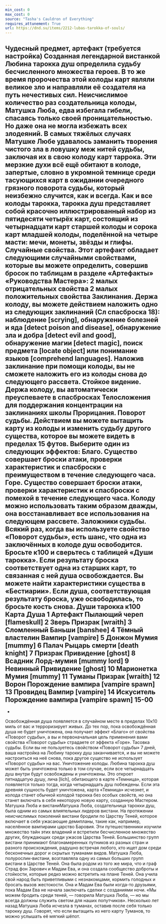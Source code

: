 ```yaml
---
min_cost: 0
max_cost: 0
source: "Tasha's Cauldron of Everything"
requires_attunement: True
url: https://dnd.su/items/2212-lubas-tarokka-of-souls/
---
```


Чудесный предмет, артефакт (требуется настройка)
Созданная легендарной вистанкой Любина тарокка душ определила судьбу бесчисленного множества героев. В то же время пророчества этой колоды карт являли великое зло и направляли её создателя на путь нечестивых сил. Неисчислимое количество раз создательница колоды, Матушка Люба, едва избегала гибели, спасаясь только своей проницательностью. Но даже она не могла избежать всех злодеяний. В самых тяжёлых случаях Матушке Любе удавалось заманить творения чистого зла в ловушку меж нитей судьбы, заключая их в свою колоду карт таррока. Эти мерзкие духи всё ещё обитают в колоде, запертые, словно в укромной темнице среди тасующихся карт в ожидании очередного грязного поворота судьбы, который неизбежно случится, как и всегда.
Как и все колоды тарокка, тарокка душ представляет собой красочно иллюстрированный набор из пятидесяти четырёх карт, состоящий из четырнадцати карт старшей колоды и сорока карт младшей колоды, поделённой на четыре масти: мечи, монеты, звёзды и глифы.
Случайные свойства. Этот артефакт обладает следующими случайными свойствами, которые вы можете определить, совершив бросок по таблицам в разделе «Артефакты» «Руководства Мастера»:
2 малых отрицательных свойства
2 малых положительных свойства
Заклинания. Держа колоду, вы можете действием наложить одно из следующих заклинаний (Сл спасброска 18): наблюдение [scrying], обнаружение болезней и яда [detect poison and disease], обнаружение зла и добра [detect evil and good], обнаружение магии [detect magic], поиск предмета [locate object] или понимание языков [comprehend languages]. Наложив заклинание при помощи колоды, вы не сможете наложить его из колоды снова до следующего рассвета.
Стойкое видение. Держа колоду, вы автоматически преуспеваете в спасбросках Телосложения для поддержания концентрации на заклинаниях школы Прорицания.
Поворот судьбы. Действием вы можете вытащить карту из колоды и изменить судьбу другого существа, которое вы можете видеть в пределах 15 футов. Выберите один из следующих эффектов:
Благо. Существо совершает броски атаки, проверки характеристик и спасброски с преимуществом в течение следующего часа.
Горе. Существо совершает броски атаки, проверки характеристик и спасброски с помехой в течение следующего часа.
Колоду можно использовать таким образом дважды, она восстанавливает все использования на следующем рассвете.
Заложники судьбы. Всякий раз, когда вы используете свойство «Поворот судьбы», есть шанс, что одна из заключённых в колоде душ освободится. Бросьте к100 и сверьтесь с таблицей «Души тарокка». Если результату броска соответствует одна из старших карт, то связанная с ней душа освобождается. Вы можете найти характеристики существа в «Бестиарии». Если душа, соответствующая результату броска, уже освободилась, то бросьте кость снова.
Души тарокка
к100
Карта
Душа
1
Артефакт
Пылающий череп [flameskull]
2
Зверь
Призрак [wraith]
3
Сломленный
Баньши [banshee]
4
Тёмный властелин
Вампир [vampire]
5
Донжон
Мумия [mummy]
6
Палач
Рыцарь смерти [death knight]
7
Призрак
Привидение [ghost]
8
Всадник
Лорд-мумия [mummy lord]
9
Невинный
Привидение [ghost]
10
Марионетка
Мумия [mummy]
11
Туманы
Призрак [wraith]
12
Ворон
Порождение вампира [vampire spawn]
13
Провидец
Вампир [vampire]
14
Искуситель
Порождение вампира [vampire spawn]
15-00
-
-
Освобождённая душа появляется в случайном месте в пределах 10к10 миль от вас и терроризирует живых. До тех пор, пока освобождённая душа не будет уничтожена, она получает эффект «Благо» от свойства «Поворот судьбы», а вы и первоначальная цель применения вами свойства «Поворот судьбы» страдаете от эффекта «Горе».
Тасовка судьбы. Если вы не пользуетесь свойством «Поворот судьбы» 7 дней, ваша настройка на Любину тарокку душ заканчивается, и вы не можете настроиться на неё снова, пока другое существо не использует «Поворот судьбы» на вас.
Уничтожение колоды. Любина тарокка душ может быть уничтожена только в том случае, если все четырнадцать душ внутри будут освобождены и уничтожены. Это откроет пятнадцатую душу, лича [lich], обитающего в карте «Темница», которая появляется только тогда, когда четырнадцать душ побеждены. Если эта древняя сущность будет уничтожена, карта «Темница» исчезнет, и колода станет обычной колодой тарокка без особых свойств, но она станет включать в себя некоторую новую карту, созданную Мастером.
Матушка Люба и вистаниМатушка Люба, создательница тарокки душ, была одним из самых влиятельных лидеров вистани. На протяжении неисчислимых поколений вистани бродили по Царству Теней, которое включает в себя ужасающие демипланы, такие как, например, населённое вампирами царство Баровия. Эти путешественники изучили множество тайн этих владений и встретили бесчисленное множество других, блуждающих среди ужасов Царства Теней. Большинство групп вистани принимают благонамеренных путников из разных стран и разного происхождения, радушно встречая любого, кто ищет дом среди бесконечных дорог и скрытых туманами видов.
Матушка Люба, полурослик-вистани, возглавляла одну из самых больших групп вистани в Царстве Теней. Она была родом из того же мира, что и граф Страд фон Зарович и Мадам Ева, и она создала сообщество доброты и стойкости, которые редко можно встретить на плане Теней. Она учила свой народ быть приветливыми с незнакомцами, кормить голодных и бросать вызов жестокости. Она и Мадам Ева были когда-то друзьями, пока Мадам Ева не начала заключать сделки с созданиями ночи. «Мы можем бродить среди теней, — говорила Матушка Люба, — но мы всегда должны служить светом для наших попутчиков».
Несколько лет назад Матушка Люба исчезла в туманах, оставив после себя только тарокку душ. Говорят, что если вытащить из него карту Туманов, то можно услышать её мягкий шёпот.